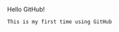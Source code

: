 <DOCTYPE html>
<html lang="en">
  <head>
    Hello GitHub!
  </head>
  <body>
    
    This is my first time using GitHub
  </body>
</html>
